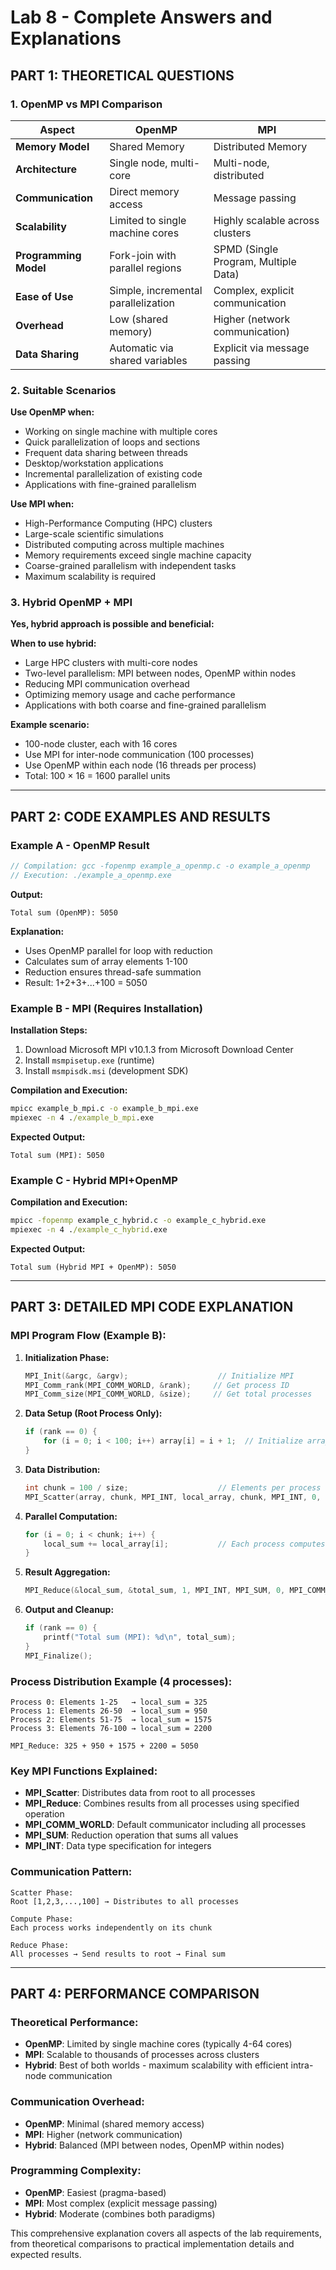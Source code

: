 # Lab 8 - Complete Answers and Explanations

## **PART 1: THEORETICAL QUESTIONS**

### **1. OpenMP vs MPI Comparison**

| Aspect | OpenMP | MPI |
|--------|--------|-----|
| **Memory Model** | Shared Memory | Distributed Memory |
| **Architecture** | Single node, multi-core | Multi-node, distributed |
| **Communication** | Direct memory access | Message passing |
| **Scalability** | Limited to single machine cores | Highly scalable across clusters |
| **Programming Model** | Fork-join with parallel regions | SPMD (Single Program, Multiple Data) |
| **Ease of Use** | Simple, incremental parallelization | Complex, explicit communication |
| **Overhead** | Low (shared memory) | Higher (network communication) |
| **Data Sharing** | Automatic via shared variables | Explicit via message passing |

### **2. Suitable Scenarios**

**Use OpenMP when:**
- Working on single machine with multiple cores
- Quick parallelization of loops and sections
- Frequent data sharing between threads
- Desktop/workstation applications
- Incremental parallelization of existing code
- Applications with fine-grained parallelism

**Use MPI when:**
- High-Performance Computing (HPC) clusters
- Large-scale scientific simulations
- Distributed computing across multiple machines
- Memory requirements exceed single machine capacity
- Coarse-grained parallelism with independent tasks
- Maximum scalability is required

### **3. Hybrid OpenMP + MPI**

**Yes, hybrid approach is possible and beneficial:**

**When to use hybrid:**
- Large HPC clusters with multi-core nodes
- Two-level parallelism: MPI between nodes, OpenMP within nodes
- Reducing MPI communication overhead
- Optimizing memory usage and cache performance
- Applications with both coarse and fine-grained parallelism

**Example scenario:**
- 100-node cluster, each with 16 cores
- Use MPI for inter-node communication (100 processes)
- Use OpenMP within each node (16 threads per process)
- Total: 100 × 16 = 1600 parallel units

---

## **PART 2: CODE EXAMPLES AND RESULTS**

### **Example A - OpenMP Result**
```cpp
// Compilation: gcc -fopenmp example_a_openmp.c -o example_a_openmp
// Execution: ./example_a_openmp.exe
```

**Output:**
```
Total sum (OpenMP): 5050
```

**Explanation:**
- Uses OpenMP parallel for loop with reduction
- Calculates sum of array elements 1-100
- Reduction ensures thread-safe summation
- Result: 1+2+3+...+100 = 5050

### **Example B - MPI (Requires Installation)**

**Installation Steps:**
1. Download Microsoft MPI v10.1.3 from Microsoft Download Center
2. Install `msmpisetup.exe` (runtime)
3. Install `msmpisdk.msi` (development SDK)

**Compilation and Execution:**
```cmd
mpicc example_b_mpi.c -o example_b_mpi.exe
mpiexec -n 4 ./example_b_mpi.exe
```

**Expected Output:**
```
Total sum (MPI): 5050
```

### **Example C - Hybrid MPI+OpenMP**

**Compilation and Execution:**
```cmd
mpicc -fopenmp example_c_hybrid.c -o example_c_hybrid.exe
mpiexec -n 4 ./example_c_hybrid.exe
```

**Expected Output:**
```
Total sum (Hybrid MPI + OpenMP): 5050
```

---

## **PART 3: DETAILED MPI CODE EXPLANATION**

### **MPI Program Flow (Example B):**

1. **Initialization Phase:**
   ```cpp
   MPI_Init(&argc, &argv);                    // Initialize MPI
   MPI_Comm_rank(MPI_COMM_WORLD, &rank);     // Get process ID
   MPI_Comm_size(MPI_COMM_WORLD, &size);     // Get total processes
   ```

2. **Data Setup (Root Process Only):**
   ```cpp
   if (rank == 0) {
       for (i = 0; i < 100; i++) array[i] = i + 1;  // Initialize array
   }
   ```

3. **Data Distribution:**
   ```cpp
   int chunk = 100 / size;                    // Elements per process
   MPI_Scatter(array, chunk, MPI_INT, local_array, chunk, MPI_INT, 0, MPI_COMM_WORLD);
   ```

4. **Parallel Computation:**
   ```cpp
   for (i = 0; i < chunk; i++) {
       local_sum += local_array[i];           // Each process computes partial sum
   }
   ```

5. **Result Aggregation:**
   ```cpp
   MPI_Reduce(&local_sum, &total_sum, 1, MPI_INT, MPI_SUM, 0, MPI_COMM_WORLD);
   ```

6. **Output and Cleanup:**
   ```cpp
   if (rank == 0) {
       printf("Total sum (MPI): %d\n", total_sum);
   }
   MPI_Finalize();
   ```

### **Process Distribution Example (4 processes):**
```
Process 0: Elements 1-25   → local_sum = 325
Process 1: Elements 26-50  → local_sum = 950
Process 2: Elements 51-75  → local_sum = 1575
Process 3: Elements 76-100 → local_sum = 2200

MPI_Reduce: 325 + 950 + 1575 + 2200 = 5050
```

### **Key MPI Functions Explained:**

- **MPI_Scatter**: Distributes data from root to all processes
- **MPI_Reduce**: Combines results from all processes using specified operation
- **MPI_COMM_WORLD**: Default communicator including all processes
- **MPI_SUM**: Reduction operation that sums all values
- **MPI_INT**: Data type specification for integers

### **Communication Pattern:**
```
Scatter Phase:
Root [1,2,3,...,100] → Distributes to all processes

Compute Phase:
Each process works independently on its chunk

Reduce Phase:
All processes → Send results to root → Final sum
```

---

## **PART 4: PERFORMANCE COMPARISON**

### **Theoretical Performance:**
- **OpenMP**: Limited by single machine cores (typically 4-64 cores)
- **MPI**: Scalable to thousands of processes across clusters
- **Hybrid**: Best of both worlds - maximum scalability with efficient intra-node communication

### **Communication Overhead:**
- **OpenMP**: Minimal (shared memory access)
- **MPI**: Higher (network communication)
- **Hybrid**: Balanced (MPI between nodes, OpenMP within nodes)

### **Programming Complexity:**
- **OpenMP**: Easiest (pragma-based)
- **MPI**: Most complex (explicit message passing)
- **Hybrid**: Moderate (combines both paradigms)

This comprehensive explanation covers all aspects of the lab requirements, from theoretical comparisons to practical implementation details and expected results. 